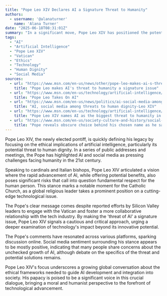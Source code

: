 ```yaml
---
title: "Pope Leo XIV Declares AI a Signature Threat to Humanity"
authors:
  - username: '@alanaturner'
    name: 'Alana Turner'
date: "2025-06-18T08:31:01Z"
summary: "In a significant move, Pope Leo XIV has positioned the potential threat of artificial intelligence to humanity as a cornerstone issue of his papacy, emphasizing concerns about human dignity in the age of advanced technology and social media."
tags:
  - "AI"
  - "Artificial Intelligence"
  - "Pope Leo XIV"
  - "Vatican"
  - "Ethics"
  - "Technology"
  - "Human Dignity"
  - "Social Media"
sources:
  - url: "https://www.msn.com/en-us/news/other/pope-leo-makes-ai-s-threat-to-humanity-a-signature-issue/ar-AA1GWpBN"
    title: "Pope Leo makes AI's threat to humanity a signature issue"
  - url: "https://www.msn.com/en-us/technology/artificial-intelligence/pope-leo-takes-on-ai/ar-AA1GUX27"
    title: "Pope Leo Takes On AI"
  - url: "https://www.msn.com/en-us/news/politics/ai-social-media-among-threats-to-human-dignity-leo-xiv/ar-AA1GRZH6"
    title: "AI, social media among threats to human dignity-Leo XIV"
  - url: "https://www.msn.com/en-us/technology/artificial-intelligence/pope-leo-xiv-names-ai-as-the-biggest-threat-to-humanity-in-his-first-address-to-cardinals/ar-AA1Ex4c3"
    title: "Pope Leo XIV names AI as the biggest threat to humanity in his first address to cardinals"
  - url: "https://www.msn.com/en-us/society-culture-and-history/social-issues/pope-reveals-obscure-choice-behind-his-chosen-name-as-he-says-ai-is-biggest-threat-to-humanity/ar-AA1EyN3v"
    title: "Pope reveals obscure choice behind his chosen name as he says AI is biggest threat to humanity"
---
```


Pope Leo XIV, the newly elected pontiff, is quickly defining his legacy by focusing on the ethical implications of artificial intelligence, particularly its potential threat to human dignity. In a series of public addresses and meetings, the Pope has highlighted AI and social media as pressing challenges facing humanity in the 21st century.

Speaking to cardinals and Italian bishops, Pope Leo XIV articulated a vision where the rapid advancement of AI, while offering potential benefits, also poses significant risks that call into question fundamental respect for the human person. This stance marks a notable moment for the Catholic Church, as a global religious leader takes a prominent position on a cutting-edge technological issue.

The Pope's clear message comes despite reported efforts by Silicon Valley leaders to engage with the Vatican and foster a more collaborative relationship with the tech industry. By making the 'threat of AI' a signature issue, Pope Leo XIV signals a cautious and critical approach, urging a deeper examination of technology's impact beyond its innovative potential.

The Pope's comments have resonated across various platforms, sparking discussion online. Social media sentiment surrounding his stance appears to be mostly positive, indicating that many people share concerns about the unchecked growth of AI, although debate on the specifics of the threat and potential solutions remains.

Pope Leo XIV's focus underscores a growing global conversation about the ethical frameworks needed to guide AI development and integration into society. His papacy is poised to be a significant voice in this crucial dialogue, bringing a moral and humanist perspective to the forefront of technological advancement.
